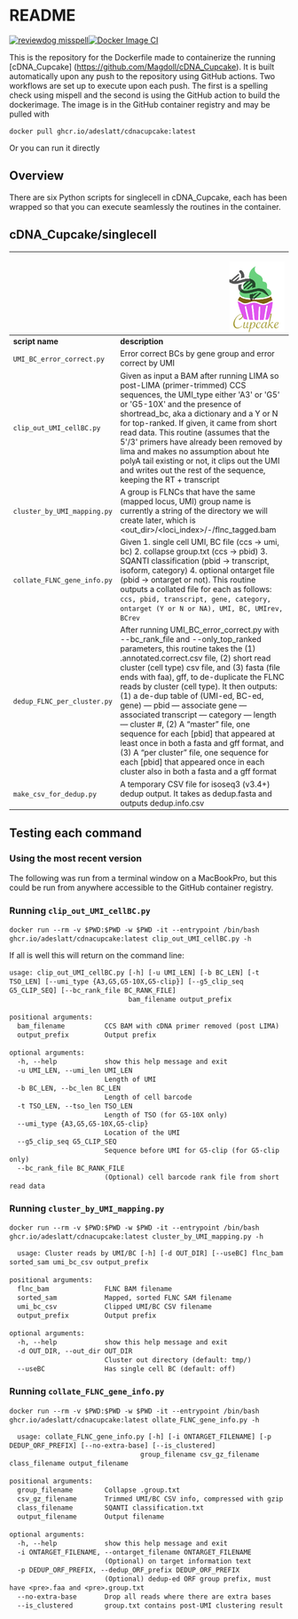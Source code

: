 
# README
[![reviewdog misspell](https://github.com/adeslatt/cDNA-cupcake-docker/actions/workflows/catch_typos.yml/badge.svg)](https://github.com/adeslatt/cDNA-cupcake-docker/actions/workflows/catch_typos.yml)[![Docker Image CI](https://github.com/adeslatt/cDNA-cupcake-docker/actions/workflows/docker-image.yml/badge.svg?branch=main)](https://github.com/adeslatt/cDNA-cupcake-docker/actions/workflows/docker-image.yml)

This is the repository for the Dockerfile made to containerize the running [cDNA_Cupcake] (https://github.com/Magdoll/cDNA_Cupcake).   It is built automatically upon any push to the repository using GitHub actions.  Two workflows are set up to execute upon each push.  The first is a spelling check using mispell and the second is using the GitHub action to build the dockerimage.  The image is in the GitHub container registry and may be pulled with

```
docker pull ghcr.io/adeslatt/cdnacupcake:latest
```

Or you can run it directly 

## Overview

There are six Python scripts for singlecell in cDNA_Cupcake, each has been wrapped so that you can execute seamlessly the routines in the container.

## cDNA_Cupcake/singlecell
|   | <p align="center"><img src="https://github.com/Magdoll/images_public/blob/master/logos/Cupcake_logo.png" width="100" align="right"></p> |
|--|--|
| **script name** | **description** |
| `UMI_BC_error_correct.py` |  Error correct BCs by gene group and error correct by UMI |
| `clip_out_UMI_cellBC.py` | Given as input a BAM after running LIMA so post-LIMA (primer-trimmed) CCS sequences, the UMI_type either 'A3' or 'G5' or 'G5-10X' and the presence of shortread_bc, aka a dictionary and a Y or N for top-ranked. If given, it came from short read data.  This routine (assumes that the 5'/3' primers have already been removed by lima and makes no assumption about hte polyA tail existing or not, it clips out the UMI and writes out the rest of the sequence, keeping the RT + transcript|
| `cluster_by_UMI_mapping.py` | A group is FLNCs that have the same (mapped locus, UMI) group name is currently a string of the directory we will create later, which is <out_dir>/<loci_index>/<UMI>-<BC>/flnc_tagged.bam |
| `collate_FLNC_gene_info.py`| Given 1. single cell UMI, BC file (ccs -> umi, bc) 2. collapse group.txt  (ccs -> pbid) 3. SQANTI classification (pbid -> transcript, isoform, category) 4. optional ontarget file (pbid -> ontarget or not).  This routine outputs a collated file for each as follows: `ccs, pbid, transcript, gene, category, ontarget (Y or N or NA), UMI, BC, UMIrev, BCrev` |
| `dedup_FLNC_per_cluster.py`| After running UMI_BC_error_correct.py with --bc_rank_file and --only_top_ranked parameters, this routine takes the (1) .annotated.correct.csv file, (2) short read cluster (cell type) csv file, and (3) fasta (file ends with faa), gff, to de-duplicate the FLNC reads by cluster (cell type). It then outputs: (1) a de-dup table of (UMI-ed, BC-ed, gene) — pbid — associate gene — associated transcript — category — length — cluster #, (2)  A “master” file, one sequence for each [pbid] that appeared at least once in both a fasta and gff format, and (3) A “per cluster” file, one sequence for each [pbid] that appeared once in each cluster also in both a fasta and a gff format |
| `make_csv_for_dedup.py`| A temporary CSV file for isoseq3 (v3.4+) dedup output.  It takes as dedup.fasta and outputs dedup.info.csv |


## Testing each command 
### Using the most recent version

The following was run from a terminal window on a MacBookPro, but this could be run from anywhere accessible to the GitHub container registry.

### Running `clip_out_UMI_cellBC.py`
```
docker run --rm -v $PWD:$PWD -w $PWD -it --entrypoint /bin/bash ghcr.io/adeslatt/cdnacupcake:latest clip_out_UMI_cellBC.py -h
```

If all is well this will return on the command line:
```
usage: clip_out_UMI_cellBC.py [-h] [-u UMI_LEN] [-b BC_LEN] [-t TSO_LEN] [--umi_type {A3,G5,G5-10X,G5-clip}] [--g5_clip_seq G5_CLIP_SEQ] [--bc_rank_file BC_RANK_FILE]
                              bam_filename output_prefix

positional arguments:
  bam_filename          CCS BAM with cDNA primer removed (post LIMA)
  output_prefix         Output prefix

optional arguments:
  -h, --help            show this help message and exit
  -u UMI_LEN, --umi_len UMI_LEN
                        Length of UMI
  -b BC_LEN, --bc_len BC_LEN
                        Length of cell barcode
  -t TSO_LEN, --tso_len TSO_LEN
                        Length of TSO (for G5-10X only)
  --umi_type {A3,G5,G5-10X,G5-clip}
                        Location of the UMI
  --g5_clip_seq G5_CLIP_SEQ
                        Sequence before UMI for G5-clip (for G5-clip only)
  --bc_rank_file BC_RANK_FILE
                        (Optional) cell barcode rank file from short read data

```

### Running `cluster_by_UMI_mapping.py`
```
docker run --rm -v $PWD:$PWD -w $PWD -it --entrypoint /bin/bash ghcr.io/adeslatt/cdnacupcake:latest cluster_by_UMI_mapping.py -h
```

```
  usage: Cluster reads by UMI/BC [-h] [-d OUT_DIR] [--useBC] flnc_bam sorted_sam umi_bc_csv output_prefix

positional arguments:
  flnc_bam              FLNC BAM filename
  sorted_sam            Mapped, sorted FLNC SAM filename
  umi_bc_csv            Clipped UMI/BC CSV filename
  output_prefix         Output prefix

optional arguments:
  -h, --help            show this help message and exit
  -d OUT_DIR, --out_dir OUT_DIR
                        Cluster out directory (default: tmp/)
  --useBC               Has single cell BC (default: off)
```
### Running `collate_FLNC_gene_info.py`
```
docker run --rm -v $PWD:$PWD -w $PWD -it --entrypoint /bin/bash ghcr.io/adeslatt/cdnacupcake:latest ollate_FLNC_gene_info.py -h
```
  
```
  usage: collate_FLNC_gene_info.py [-h] [-i ONTARGET_FILENAME] [-p DEDUP_ORF_PREFIX] [--no-extra-base] [--is_clustered]
                                 group_filename csv_gz_filename class_filename output_filename

positional arguments:
  group_filename        Collapse .group.txt
  csv_gz_filename       Trimmed UMI/BC CSV info, compressed with gzip
  class_filename        SQANTI classification.txt
  output_filename       Output filename

optional arguments:
  -h, --help            show this help message and exit
  -i ONTARGET_FILENAME, --ontarget_filename ONTARGET_FILENAME
                        (Optional) on target information text
  -p DEDUP_ORF_PREFIX, --dedup_ORF_prefix DEDUP_ORF_PREFIX
                        (Optional) dedup-ed ORF group prefix, must have <pre>.faa and <pre>.group.txt
  --no-extra-base       Drop all reads where there are extra bases
  --is_clustered        group.txt contains post-UMI clustering result
```
